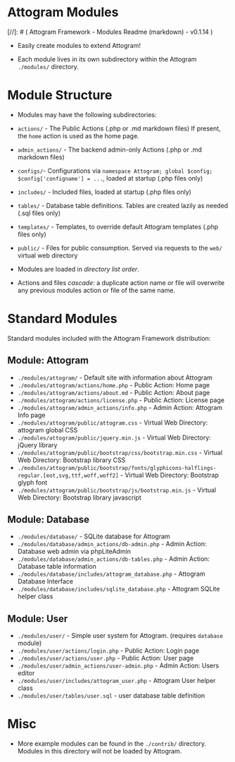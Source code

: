 Attogram Modules
===
[//]: # ( Attogram Framework - Modules Readme (markdown) - v0.1.14 )

* Easily create modules to extend Attogram!

* Each module lives in its own subdirectory within the Attogram `./modules/` directory.

# Module Structure

* Modules may have the following subdirectories:

 * `actions/` - The Public Actions (.php or .md markdown files)  If present, the `home` action is used as the home page.

 * `admin_actions/` - The backend admin-only Actions (.php or .md markdown files)

 * `configs/`- Configurations via `namespace Attogram; global $config; $config['configname'] = ...`, loaded at startup (.php files only)

 * `includes/` - Included files, loaded at startup (.php files only)

 * `tables/` - Database table definitions. Tables are created lazily as needed (.sql files only)

 * `templates/` - Templates, to override default Attogram templates  (.php files only)

 * `public/` - Files for public consumption. Served via requests to the `web/` virtual web directory

* Modules are loaded in _directory list order_.
 * Actions and files _cascade_: a duplicate action name or file will overwrite any previous modules action or file of the same name.

# Standard Modules

Standard modules included with the Attogram Framework distribution:

## Module: Attogram
* `./modules/attogram/` - Default site with information about Attogram
* `./modules/attogram/actions/home.php` - Public Action: Home page
* `./modules/attogram/actions/about.md` - Public Action: About page
* `./modules/attogram/actions/license.php` - Public Action: License page
* `./modules/attogram/admin_actions/info.php` - Admin Action: Attogram Info page
* `./modules/attogram/public/attogram.css` - Virtual Web Directory: attogram global CSS
* `./modules/attogram/public/jquery.min.js` - Virtual Web Directory: jQuery library
* `./modules/attogram/public/bootstrap/css/bootstrap.min.css` - Virtual Web Directory: Bootstrap library CSS
* `./modules/attogram/public/bootstrap/fonts/glyphicons-halflings-regular.[eot,svg,ttf,woff,woff2]` - Virtual Web Directory: Bootstrap glyph font
* `./modules/attogram/public/bootstrap/js/bootstrap.min.js` - Virtual Web Directory: Bootstrap library javascript

## Module: Database
* `./modules/database/` - SQLite database for Attogram
* `./modules/database/admin_actions/db-admin.php` - Admin Action: Database web admin via phpLiteAdmin
* `./modules/database/admin_actions/db-tables.php` - Admin Action: Database table information
* `./modules/database/includes/attogram_database.php` - Attogram Database Interface
* `./modules/database/includes/sqlite_database.php` - Attogram SQLite helper class

## Module: User
* `./modules/user/` - Simple user system for Attogram. (requires `database` module)
* `./modules/user/actions/login.php` - Public Action: Login page
* `./modules/user/actions/user.php` - Public Action: User page
* `./modules/user/admin_actions/user-admin.php` - Admin Action: Users editor
* `./modules/user/includes/attogram_user.php` - Attogram User helper class
* `./modules/user/tables/user.sql` - user database table definition

# Misc

* More example modules can be found in the `./contrib/` directory. Modules in this directory will not be loaded by Attogram.
